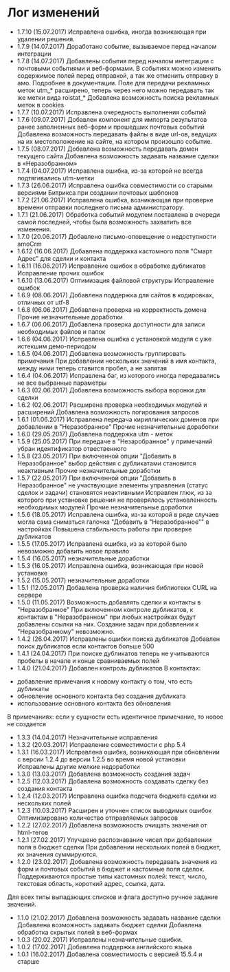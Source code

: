 # Лог изменений

* 1.7.10 (15.07.2017) Исправлена ошибка, иногда возникающая при удалении решения.
* 1.7.9 (14.07.2017) Доработано событие, вызываемое перед началом интеграции
* 1.7.8 (14.07.2017) Добавлены события перед началом интеграции с почтовыми событиями и веб-формами. В событиях можно изменить содержимое полей перед отправкой, а так же отменить отправку в амо. Подробнее в документации.
Поле для передачи рекламных меток utm_* расширено, теперь через него можно передавать так же метки вида roistat_*
Добавлена возможность поиска рекламных меток в cookies
* 1.7.7 (10.07.2017) Исправлена очередность выполнения событий
* 1.7.6 (09.07.2017) Добавлен компонент для импорта результатов ранее заполненных веб-форм и прошедших почтовых событий
Добавлена возможность передавать файлы в виде url-ов, ведущих на их местоположение на сайте, на котором произошло событие.
* 1.7.5 (08.07.2017) Добавлена возможность передавать домен текущего сайта
Добавлена возможность задавать название сделки в «Неразобранном»
* 1.7.4 (04.07.2017) Исправлена ошибка, из-за которой не всегда подтягивались utm-метки
* 1.7.3 (26.06.2017) Исправлена ошибка совместимости со старыми версиями Битрикса при создании почтовых шаблонов
* 1.7.2 (21.06.2017) Исправлена ошибка, возникающая при проверке времени отправки последнего письма администратору.
* 1.7.1 (21.06.2017) Обработка событий модулем поставлена в очереди самой последней, чтобы была возможность захватить все изменения.
* 1.7.0 (20.06.2017) Добавлено письмо-оповещение о недоступности amoCrm
* 1.6.12 (16.06.2017) Добавлена поддержка кастомного поля "Смарт Адрес" для сделки и контакта
* 1.6.11 (16.06.2017) Исправление ошибок в обработке дубликатов
Исправление прочих ошибок
* 1.6.10 (13.06.2017) Оптимизация файловой структуры
Исправление ошибок
* 1.6.9 (08.06.2017) Добавлена поддержка для сайтов в кодировках, отличных от utf-8
* 1.6.8 (06.06.2017) Добавлена проверка на корректность домена
Прочие незначительные доработки
* 1.6.7 (06.06.2017) Добавлена проверка доступности для записи необходимых файлов и папок
* 1.6.6 (04.06.2017) Исправлена ошибка с установкой модуля с уже истекшим демо-периодом
* 1.6.5 (04.06.2017) Добавлена возможность группировать примечания
При добавлении нескольких значений в имя контакта, между ними теперь ставится пробел, а не запятая
* 1.6.4 (04.06.2017) Исправлена баг, из которого иногда передавались не все выбранные параметры
* 1.6.3 (02.06.2017) Добавлена возможность выбора воронки для сделки
* 1.6.2 (02.06.2017) Расширена проверка необходимых модулей и расширений
Добавлена возможность логирования запросов
* 1.6.1 (01.06.2017) Исправлена передача кириллических доменов при добавлении в "Неразобранное"
Прочие незначительные доработки
* 1.6.0 (29.05.2017) Добавлена поддержка utm - меток
* 1.5.9 (25.05.2017) При передаче в "Незаробранное" у примечаний убран идентификатор отвественного
* 1.5.8 (23.05.2017) При включенной опции "Добавить в Неразобранное" выбор действия с дубликатами становится неактивным
Прочие незначительные доработки
* 1.5.7 (22.05.2017) При включенной опции "Добавить в Неразобранное" не участвующие элементы управления (статус сделок и задачи) становятся неактивными
Исправлен глюк, из за которого при установке решения не проверялось установленность необходимых модулей
Прочие незначительные доработки
* 1.5.6 (18.05.2017) Исправлена ошибка, из-за которой в ряде случаев могла сама сниматься галочка "Добавить в "Неразобранное"" в настройках
Повышена стабильность работы при проверке дубликатов
* 1.5.5 (17.05.2017) Исправлена ошибка, из за которой было невозможно добавить новое правило
* 1.5.4 (16.05.2017) незначительные доработки
* 1.5.3 (16.05.2017) Исправлена ошибка, возникающая при новой установке
* 1.5.2 (15.05.2017) незначительные доработки
* 1.5.1 (12.05.2017) Добавлена проверка наличия библиотеки CURL на сервере
* 1.5.0 (11.05.2017) Возможность добавлять сделки и контакты в "Неразобранное"
При включенном контроле дубликатов, к контактам в "Неразобранном" при любых настройках будут добавлены ссылки на них.
Создание задач при добавлении к "Неразобранному" невозможно.
* 1.4.2 (26.04.2017) Исправлены ошибки поиска дубликатов
Добавлен поиск дубликатов если контактов больше 500
* 1.4.1 (24.04.2017) При поиске дубликатов теперь не учитываются пробелы в начале и конце сравниваемых полей
* 1.4.0 (21.04.2017) Добавлен контроль дубликатов
В контактах:
- добавление примечания к новому контакту о том, что есть дубликаты
- обновление основного контакта без создания дубликата
- использование основного контакта без обновления

В примечаниях: если у сущности есть идентичное примечание, то новое не создается
* 1.3.3 (14.04.2017) Незначительные исправления
* 1.3.2 (20.03.2017) Исправление совместимости с php 5.4
* 1.3.1 (16.03.2017) Исправлена ошибка, возникающая при обновлении с версии 1.2.4 до версии 1.2.5 во время новой установки
Исправлены другие мелкие недоработки
* 1.3.0 (13.03.2017) Добавлена возможность создания задач
* 1.2.5 (12.03.2017) Добавлена возможность создавать сделку без создания контакта
* 1.2.4 (12.03.2017) Исправлена ошибка подсчета бюджета сделки из нескольких полей
* 1.2.3 (10.03.2017) Расширен и уточнен список выводимых ошибок
Оптимизировано количество отправляемых запросов
* 1.2.2 (27.02.2017) Добавлена возможность очищать значения от html-тегов
* 1.2.1 (27.02.2017) Улучшено распознавание чисел при добавлении поля в бюджет сделки
При добавлении нескольких полей в бюджет, их значения суммируются.
* 1.2.0 (23.02.2017) Добавлена возможность передавать значения из форм и почтовых событий в бюджет и кастомные поля сделок. Поддерживаются простые типы кастомных полей: текст, число, текстовая область, короткий адрес, ссылка, дата.

Для всех типы выпадающих списков и флага доступно ручное задание значений.
* 1.1.0 (21.02.2017) Добавлена возможность задавать название сделки
Добавлена возможность задавать бюджет сделки
Добавлена обработка скрытых полей в веб-формах
* 1.0.3 (20.02.2017) Исправлены незначительные ошибки.
* 1.0.2 (17.02.2017) Добавлена поддержка английского языка
* 1.0.1 (16.02.2017) Добавлена совместимость с версией 15.5.4 и старше